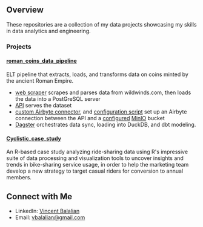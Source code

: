 ## Overview

These repositories are a collection of my data projects showcasing my skills in data analytics and engineering.

### Projects

#### [roman_coins_data_pipeline](https://github.com/vbalalian/roman_coins_data_pipeline)

ELT pipeline that extracts, loads, and transforms data on coins minted by the ancient Roman Empire.
- [web scraper](https://github.com/vbalalian/roman_coins_data_pipeline/blob/master/web_scraping/web_scraper.py) scrapes and parses data from wildwinds.com, then loads the data into a PostGreSQL server
- [API](https://github.com/vbalalian/roman_coins_data_pipeline/blob/master/api/main.py) serves the dataset
- [custom Airbyte connector](https://github.com/vbalalian/roman_coins_data_pipeline/blob/master/extract-load-transform/custom-airbyte-connector/source_roman_coin_api/source.py), and [configuration script](https://github.com/vbalalian/roman_coins_data_pipeline/blob/master/extract-load-transform/airbyte-api-minio-connection/airbyte_connection_config.py) set up an Airbyte connection between the API and a [configured](https://github.com/vbalalian/roman_coins_data_pipeline/blob/c78bec8854deae898e19177d0f8e019241ee4b15/compose.yaml#L53) [MinIO](https://github.com/vbalalian/roman_coins_data_pipeline/blob/c78bec8854deae898e19177d0f8e019241ee4b15/compose.yaml#L42) bucket
- [Dagster](https://github.com/vbalalian/roman_coins_data_pipeline/blob/master/extract-load-transform/orchestration/orchestration/__init__.py) orchestrates data sync, loading into DuckDB, and dbt modeling.

#### [Cyclistic_case_study](https://github.com/vbalalian/Cyclistic_case_study)

An R-based case study analyzing ride-sharing data using R's impressive suite of data processing and visualization tools to uncover insights and trends in bike-sharing service usage, in order to help the marketing team develop a new strategy to target casual riders for conversion to annual members. 

## Connect with Me

* LinkedIn: [Vincent Balalian](https://www.linkedin.com/in/vincent-balalian/)
* Email: vbalalian@gmail.com
